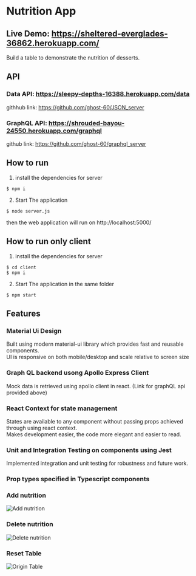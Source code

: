 # Nutrition App 

## Live Demo: https://sheltered-everglades-36862.herokuapp.com/

Build a table to demonstrate the nutrition of desserts. <br />

## API
### Data API: https://sleepy-depths-16388.herokuapp.com/data  <br />
githhub link: https://github.com/ghost-60/JSON_server

### GraphQL API: https://shrouded-bayou-24550.herokuapp.com/graphql  <br />
github link: https://github.com/ghost-60/graphql_server

## How to run
1. install the dependencies for server
```
$ npm i 
```
2. Start The application
```
$ node server.js
```
then the web application will run on http://localhost:5000/

## How to run only client
1. install the dependencies for server
```
$ cd client
$ npm i 
```
2. Start The application in the same folder
```
$ npm start
```

## Features
### Material Ui Design
Built using modern material-ui library which provides fast and reusable components. <br/>
UI is responsive on both mobile/desktop and scale relative to screen size
### Graph QL backend usong Apollo Express Client
Mock data is retrieved using apollo client in react. (Link for graphQL api provided above)
### React Context for state management
States are available to any component without passing props achieved through using react context. <br/>
Makes development easier, the code more elegant and easier to read.

### Unit and Integration Testing on components using Jest
Implemented integration and unit testing for robustness and future work.
### Prop types specified in Typescript components

### Add nutrition 
![Add nutrition](https://github.com/ghost-60/nutritionapp/blob/main/add%20page.png "add nutrition")

### Delete nutrition 
![Delete nutrition](https://github.com/ghost-60/nutritionapp/blob/main/delete.png "delete nutrition")

### Reset Table
![Origin Table](https://github.com/ghost-60/nutritionapp/blob/main/home%20page.png "origin table")

